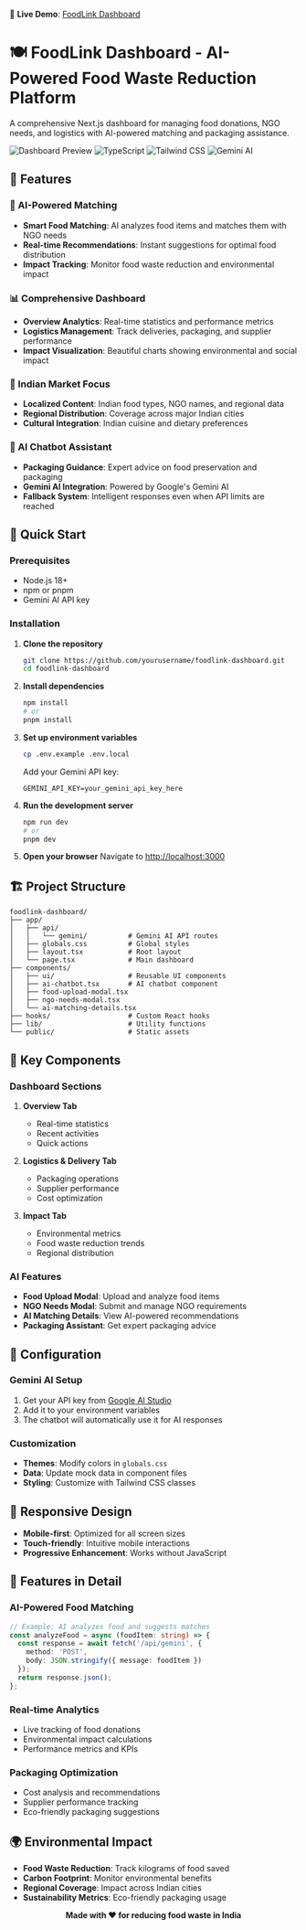 🔗 **Live Demo**: [FoodLink Dashboard](https://foodlinktechmesh-bc7c831wp-ananyamallick2006-8238s-projects.vercel.app/)
# 🍽️ FoodLink Dashboard - AI-Powered Food Waste Reduction Platform

A comprehensive Next.js dashboard for managing food donations, NGO needs, and logistics with AI-powered matching and packaging assistance.

![Dashboard Preview](https://img.shields.io/badge/Next.js-14-black?style=for-the-badge&logo=next.js)
![TypeScript](https://img.shields.io/badge/TypeScript-5.0-blue?style=for-the-badge&logo=typescript)
![Tailwind CSS](https://img.shields.io/badge/Tailwind_CSS-3.0-38B2AC?style=for-the-badge&logo=tailwind-css)
![Gemini AI](https://img.shields.io/badge/Gemini_AI-Enabled-orange?style=for-the-badge&logo=google)

## 🌟 Features

### 🤖 AI-Powered Matching
- **Smart Food Matching**: AI analyzes food items and matches them with NGO needs
- **Real-time Recommendations**: Instant suggestions for optimal food distribution
- **Impact Tracking**: Monitor food waste reduction and environmental impact

### 📊 Comprehensive Dashboard
- **Overview Analytics**: Real-time statistics and performance metrics
- **Logistics Management**: Track deliveries, packaging, and supplier performance
- **Impact Visualization**: Beautiful charts showing environmental and social impact

### 🎯 Indian Market Focus
- **Localized Content**: Indian food types, NGO names, and regional data
- **Regional Distribution**: Coverage across major Indian cities
- **Cultural Integration**: Indian cuisine and dietary preferences

### 💬 AI Chatbot Assistant
- **Packaging Guidance**: Expert advice on food preservation and packaging
- **Gemini AI Integration**: Powered by Google's Gemini AI
- **Fallback System**: Intelligent responses even when API limits are reached

## 🚀 Quick Start

### Prerequisites
- Node.js 18+ 
- npm or pnpm
- Gemini AI API key

### Installation

1. **Clone the repository**
   ```bash
   git clone https://github.com/yourusername/foodlink-dashboard.git
   cd foodlink-dashboard
   ```

2. **Install dependencies**
   ```bash
   npm install
   # or
   pnpm install
   ```

3. **Set up environment variables**
   ```bash
   cp .env.example .env.local
   ```
   
   Add your Gemini API key:
   ```env
   GEMINI_API_KEY=your_gemini_api_key_here
   ```

4. **Run the development server**
   ```bash
   npm run dev
   # or
   pnpm dev
   ```

5. **Open your browser**
   Navigate to [http://localhost:3000](http://localhost:3000)

## 🏗️ Project Structure

```
foodlink-dashboard/
├── app/
│   ├── api/
│   │   └── gemini/          # Gemini AI API routes
│   ├── globals.css          # Global styles
│   ├── layout.tsx           # Root layout
│   └── page.tsx             # Main dashboard
├── components/
│   ├── ui/                  # Reusable UI components
│   ├── ai-chatbot.tsx       # AI chatbot component
│   ├── food-upload-modal.tsx
│   ├── ngo-needs-modal.tsx
│   └── ai-matching-details.tsx
├── hooks/                   # Custom React hooks
├── lib/                     # Utility functions
└── public/                  # Static assets
```

## 🎨 Key Components

### Dashboard Sections

1. **Overview Tab**
   - Real-time statistics
   - Recent activities
   - Quick actions

2. **Logistics & Delivery Tab**
   - Packaging operations
   - Supplier performance
   - Cost optimization

3. **Impact Tab**
   - Environmental metrics
   - Food waste reduction trends
   - Regional distribution

### AI Features

- **Food Upload Modal**: Upload and analyze food items
- **NGO Needs Modal**: Submit and manage NGO requirements
- **AI Matching Details**: View AI-powered recommendations
- **Packaging Assistant**: Get expert packaging advice

## 🔧 Configuration

### Gemini AI Setup

1. Get your API key from [Google AI Studio](https://makersuite.google.com/app/apikey)
2. Add it to your environment variables
3. The chatbot will automatically use it for AI responses

### Customization

- **Themes**: Modify colors in `globals.css`
- **Data**: Update mock data in component files
- **Styling**: Customize with Tailwind CSS classes

## 📱 Responsive Design

- **Mobile-first**: Optimized for all screen sizes
- **Touch-friendly**: Intuitive mobile interactions
- **Progressive Enhancement**: Works without JavaScript

## 🎯 Features in Detail

### AI-Powered Food Matching
```typescript
// Example: AI analyzes food and suggests matches
const analyzeFood = async (foodItem: string) => {
  const response = await fetch('/api/gemini', {
    method: 'POST',
    body: JSON.stringify({ message: foodItem })
  });
  return response.json();
};
```

### Real-time Analytics
- Live tracking of food donations
- Environmental impact calculations
- Performance metrics and KPIs

### Packaging Optimization
- Cost analysis and recommendations
- Supplier performance tracking
- Eco-friendly packaging suggestions

## 🌍 Environmental Impact

- **Food Waste Reduction**: Track kilograms of food saved
- **Carbon Footprint**: Monitor environmental benefits
- **Regional Coverage**: Impact across Indian cities
- **Sustainability Metrics**: Eco-friendly packaging usage


<div align="center">

**Made with ❤️ for reducing food waste in India**


</div>
